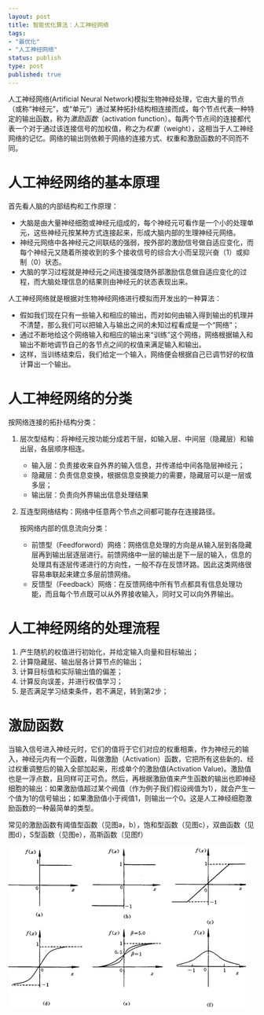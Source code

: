 ```yaml
--- 
layout: post
title: 智能优化算法：人工神经网络
tags: 
- "最优化"
- "人工神经网络"
status: publish
type: post
published: true
---
```

人工神经网络(Artificial Neural Network)模拟生物神经处理，它由大量的节点（或称“神经元”，或“单元”）通过某种拓扑结构相连接而成，每个节点代表一种特定的输出函数，称为<i>激励函数</i>（activation function）。每两个节点间的连接都代表一个对于通过该连接信号的加权值，称之为<i>权重</i>（weight），这相当于人工神经网络的记忆。网络的输出则依赖于网络的连接方式、权重和激励函数的不同而不同。

# 人工神经网络的基本原理

首先看人脑的内部结构和工作原理：

+ 大脑是由大量神经细胞或神经元组成的，每个神经元可看作是一个小的处理单元，这些神经元按某种方式连接起来，形成大脑内部的生理神经元网络。
+ 神经元网络中各神经元之间联结的强弱，按外部的激励信号做自适应变化，而每个神经元又随着所接收到的多个接收信号的综合大小而呈现兴奋（1）或抑制（0）状态。
+ 大脑的学习过程就是神经元之间连接强度随外部激励信息做自适应变化的过程，而大脑处理信息的结果则由神经元的状态表现出来。

人工神经网络就是根据对生物神经网络进行模拟而开发出的一种算法：

+ 假如我们现在只有一些输入和相应的输出，而对如何由输入得到输出的机理并不清楚，那么我们可以把输入与输出之间的未知过程看成是一个“网络”；
+ 通过不断地给这个网络输入和相应的输出来“训练”这个网络，网络根据输入和输出不断地调节自己的各节点之间的权值来满足输入和输出。
+ 这样，当训练结束后，我们给定一个输入，网络便会根据自己已调节好的权值计算出一个输出。

# 人工神经网络的分类

按网络连接的拓扑结构分类：

1. 层次型结构：将神经元按功能分成若干层，如输入层、中间层（隐藏层）和输出层，各层顺序相连。

    + 输入层：负责接收来自外界的输入信息，并传递给中间各隐层神经元；
    + 隐藏层：负责信息变换，根据信息变换能力的需要，隐藏层可以是一层或多层；
    + 输出层：负责向外界输出信息处理结果

2. 互连型网络结构：网络中任意两个节点之间都可能存在连接路径。

    按网络内部的信息流向分类：

    + 前馈型（Feedforword）网络：网络信息处理的方向是从输入层到各隐藏层再到输出层逐层进行。前馈网络中一层的输出是下一层的输入，信息的处理具有逐层传递进行的方向性，一般不存在反馈环路。因此这类网络很容易串联起来建立多层前馈网络。
    + 反馈型（Feedback）网络：在反馈网络中所有节点都具有信息处理功能，而且每个节点既可以从外界接收输入，同时又可以向外界输出。

# 人工神经网络的处理流程

1. 产生随机的权值进行初始化，并给定输入向量和目标输出；
2. 计算隐藏层、输出层各计算节点的输出；
3. 计算目标值和实际输出值的偏差；
4. 计算反向误差，并进行权值学习；
5. 是否满足学习结束条件，若不满足，转到第2步；

# 激励函数

当输入信号进入神经元时，它们的值将于它们对应的权重相乘，作为神经元的输入，神经元内有一个函数，叫做激励（Activation）函数，它把所有这些新的、经过权重调整后的输入全部加起来，形成单个的激励值(Activation Value)。激励值也是一浮点数，且同样可正可负。然后，再根据激励值来产生函数的输出也即神经细胞的输出：如果激励值超过某个阀值（作为例子我们假设阀值为1），就会产生一个值为1的信号输出；如果激励值小于阀值1，则输出一个0。这是人工神经细胞激励函数的一种最简单的类型。

常见的激励函数有阈值型函数（见图a，b），饱和型函数（见图c），双曲函数（见图d），S型函数（见图e），高斯函数（见图f）

![激励函数](/upload/pic/2012-09-18-ann.png "")
